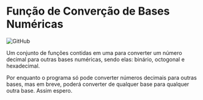 # Função de Converção de Bases Numéricas
![GitHub](https://img.shields.io/github/license/ViniUme/Function-Decimal-Convert?style=flat-square)

Um conjunto de funções contidas em uma para converter um número decimal para outras bases numéricas, sendo elas: binário, octogonal e hexadecimal.

Por enquanto o programa só pode converter números decimais para outras bases, mas em breve, poderá converter de qualquer base para qualquer outra base. Assim espero.
